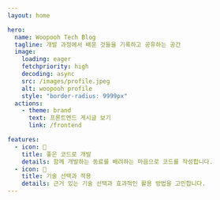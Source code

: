 ```yaml
---
layout: home

hero:
  name: Woopooh Tech Blog
  tagline: 개발 과정에서 배운 것들을 기록하고 공유하는 공간
  image:
    loading: eager
    fetchpriority: high
    decoding: async
    src: /images/profile.jpeg
    alt: woopooh profile
    style: "border-radius: 9999px"
  actions:
    - theme: brand
      text: 프론트엔드 게시글 보기
      link: /frontend

features:
  - icon: 🤝
    title: 좋은 코드로 개발
    details: 함께 개발하는 동료를 배려하는 마음으로 코드를 작성합니다.
  - icon: 🤔
    title: 기술 선택과 적용
    details: 근거 있는 기술 선택과 효과적인 활용 방법을 고민합니다.
---
```

